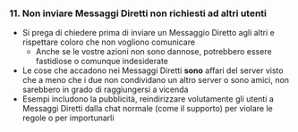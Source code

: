 ### 11. Non inviare Messaggi Diretti non richiesti ad altri utenti

- Si prega di chiedere prima di inviare un Messaggio Diretto agli altri e rispettare coloro che non vogliono comunicare
    - Anche se le vostre azioni non sono dannose, potrebbero essere fastidiose o comunque indesiderate
- Le cose che accadono nei Messaggi Diretti **sono** affari del server visto che a meno che i due non condividano un altro server o sono amici, non sarebbero in grado di raggiungersi a vicenda
- Esempi includono la pubblicità, reindirizzare volutamente gli utenti a Messaggi Diretti dalla chat normale (come il supporto) per violare le regole o per importunarli
